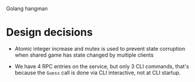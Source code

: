 Golang hangman

# Design decisions
- Atomic integer increase and mutex is used to prevent state corruption when shared game has state changed by multiple clients

- We have 4 RPC entries on the service, but only 3 CLI commands, that's because the `Guess` call is done via CLI interactive, not at CLI startup.

